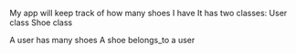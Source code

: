 My app will keep track of how many shoes I have
It has two classes:
  User class
  Shoe class

A user has many shoes
A shoe belongs_to a user
